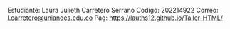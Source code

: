 Estudiante: Laura Julieth Carretero Serrano
Codigo: 202214922
Correo: l.carretero@uniandes.edu.co
Pag: https://lauths12.github.io/Taller-HTML/
